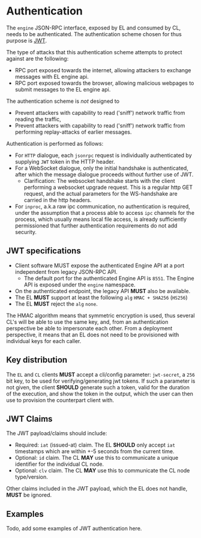 # Authentication

The `engine` JSON-RPC interface, exposed by EL and consumed by CL, needs to be authenticated. The authentication scheme chosen for thus purpose is [JWT](https://jwt.io/). 

The type of attacks that this authentication scheme attempts to protect against are the following: 

- RPC port exposed towards the internet, allowing attackers to exchange messages with EL engine api. 
- RPC port exposed towards the browser, allowing malicious webpages to submit messages to the EL engine api. 

The authentication scheme is _not_ designed to 

- Prevent attackers with capability to read ('sniff') network traffic from reading the traffic, 
- Prevent attackers with capability to read ('sniff') network traffic from performing replay-attacks of earlier messages. 

Authentication is performed as follows: 

- For `HTTP` dialogue, each `jsonrpc` request is individually authenticated by supplying `JWT` token in the HTTP header. 
- For a WebSocket dialogue, only the initial handshake is authenticated, after which the message dialogue proceeds without further use of JWT.
  - Clarification: The websocket handshake starts with the client performing a websocket upgrade request. This is a regular http GET request, and the actual
parameters for the WS-handshake are carried in the http headers. 
- For `inproc`, a.k.a raw ipc communication, no authentication is required, under the assumption that a process able to access `ipc` channels for the process, which usually means local file access, is already sufficiently permissioned that further authentication requirements do not add security. 


## JWT specifications

- Client software MUST expose the authenticated Engine API at a port independent from legacy JSON-RPC API.
  - The default port for the authenticated Engine API is `8551`. The Engine API is exposed under the `engine` namespace.
- On the authenticated endpoint, the legacy API **MUST** also be available.
- The EL **MUST** support at least the following `alg` `HMAC + SHA256` (`HS256`)
- The EL **MUST** reject the `alg` `none`. 


The HMAC algorithm means that symmetric encryption is used, thus several CL's will be able to use the same key, and, from an authentication perspective be able to impersonate each other. From a deployment perspective, it means that an EL does not need to be provisioned with individual keys for each caller. 

## Key distribution

The `EL` and `CL` clients **MUST** accept a cli/config parameter: `jwt-secret`, a `256` bit key, to be used for verifying/generating jwt tokens. 
If such a parameter is not given, the client **SHOULD** generate such a token, valid for the duration of the execution, and show the token in the output, which the user can then use to provision the counterpart client with.

## JWT Claims

The JWT payload/claims should include: 

- Required: `iat` (issued-at) claim. The EL **SHOULD** only accept `iat` timestamps which are within +-5 seconds from the current time. 
- Optional: `id` claim. The CL **MAY** use this to communicate a unique identifier for the individual CL node. 
- Optional: `clv` claim. The CL **MAY** use this to communicate the CL node type/version. 

Other claims included in the JWT payload, which the EL does not handle, **MUST** be ignored. 

## Examples

Todo, add some examples of JWT authentication here. 
